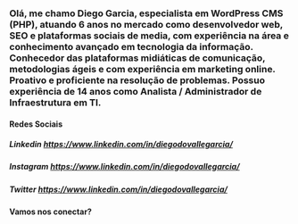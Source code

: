 ### Olá, me chamo Diego Garcia, especialista em WordPress CMS (PHP), atuando 6 anos no mercado como desenvolvedor web, SEO e plataformas sociais de media, com experiência na área e conhecimento avançado em tecnologia da informação. Conhecedor das plataformas midiáticas de comunicação, metodologias ágeis e com experiência em marketing online. Proativo e proficiente na resolução de problemas. Possuo experiência de 14 anos como Analista / Administrador de Infraestrutura em TI.

#### Redes Sociais

##### Linkedin https://www.linkedin.com/in/diegodovallegarcia/
##### Instagram https://www.linkedin.com/in/diegodovallegarcia/
##### Twitter https://www.linkedin.com/in/diegodovallegarcia/

#### Vamos nos conectar?
